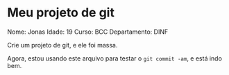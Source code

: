# Meu projeto de git
Nome: Jonas
Idade: 19
Curso: BCC
Departamento: DINF

Crie um projeto de git, e ele foi massa.

Agora, estou usando este arquivo para
testar o `git commit -am`, e está indo bem.
